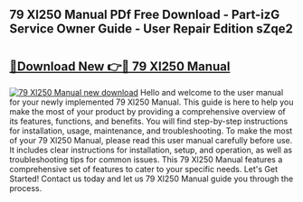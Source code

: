 ## 79 Xl250 Manual PDf Free Download - Part-izG Service Owner Guide - User Repair Edition sZqe2

# <h2><a href="http://bc48479.oget.top/?id=79+Xl250+Manual">🔗Download New 👉🔴 79 Xl250 Manual</a></h2>

[![79 Xl250 Manual new download](https://i.imgur.com/5g1atiW.png)](http://bc48479.oget.top/?id=79+Xl250+Manual)
Hello and welcome to the user manual for your newly implemented 79 Xl250 Manual. This guide is here to help you make the most of your product by providing a comprehensive overview of its features, functions, and benefits. You will find step-by-step instructions for installation, usage, maintenance, and troubleshooting. To make the most of your 79 Xl250 Manual, please read this user manual carefully before use. It includes clear instructions for installation, setup, and operation, as well as troubleshooting tips for common issues. This 79 Xl250 Manual features a comprehensive set of features to cater to your specific needs. Let's Get Started! Contact us today and let us 79 Xl250 Manual guide you through the process.
